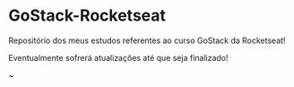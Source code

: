 # GoStack-Rocketseat

Repositório dos meus estudos referentes ao curso GoStack da Rocketseat!

Eventualmente sofrerá atualizações até que seja finalizado!

~
